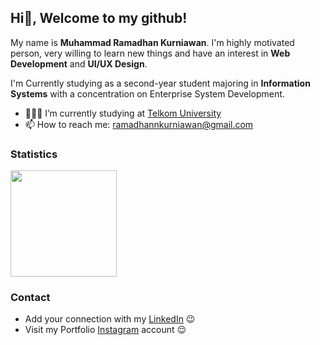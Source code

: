 ## Hi👋, Welcome to my github!

My name is **Muhammad Ramadhan Kurniawan**. I'm highly motivated person, very willing to learn new things and have an interest in **Web Development** and **UI/UX Design**.

I'm Currently studying as a second-year student majoring in **Information Systems** with a concentration on Enterprise System Development.  
- 👨🏻‍🎓 I’m currently studying at <a href="https://telkomuniversity.ac.id/">Telkom University</a>
- 📫 How to reach me: ramadhannkurniawan@gmail.com

### Statistics  
<p align="left">
<a href="https://github.com/muhammadramadhann">
  <img height="170em" src="https://github-readme-stats-eight-theta.vercel.app/api/top-langs/?username=muhammadramadhann&layout=compact&langs_count=8&theme=algolia"/>
</a>
</p>

### Contact  
- Add your connection with my <a href="https://www.linkedin.com/in/muhammadramadhankurniawan/">LinkedIn</a> 😉
- Visit my Portfolio <a href="https://www.instagram.com/ramadhanman_id/">Instagram</a> account 😌

